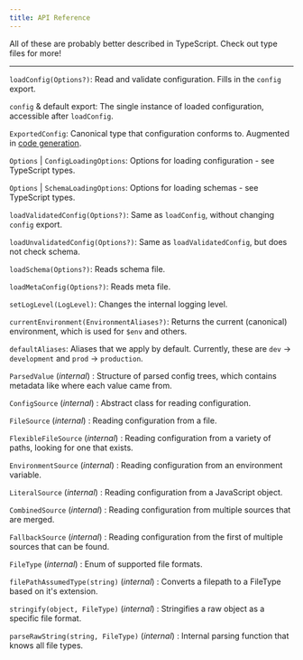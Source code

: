 ```yaml
---
title: API Reference
---
```


All of these are probably better described in TypeScript. Check out type files for more!

---

`loadConfig(Options?)`: Read and validate configuration. Fills in the `config` export.

`config` & default export: The single instance of loaded configuration, accessible after `loadConfig`.

`ExportedConfig`: Canonical type that configuration conforms to. Augmented in [code generation](../intro/codegen.md).

`Options` | `ConfigLoadingOptions`: Options for loading configuration - see TypeScript types.

`Options` | `SchemaLoadingOptions`: Options for loading schemas - see TypeScript types.

`loadValidatedConfig(Options?)`: Same as `loadConfig`, without changing `config` export.

`loadUnvalidatedConfig(Options?)`: Same as `loadValidatedConfig`, but does not check schema.

`loadSchema(Options?)`: Reads schema file.

`loadMetaConfig(Options?)`: Reads meta file.

`setLogLevel(LogLevel)`: Changes the internal logging level.

`currentEnvironment(EnvironmentAliases?)`: Returns the current (canonical) environment, which is used for `$env` and others.

`defaultAliases`: Aliases that we apply by default. Currently, these are `dev` -> `development` and `prod` -> `production`.

`ParsedValue` (*internal*) : Structure of parsed config trees, which contains metadata like where each value came from.

`ConfigSource` (*internal*) : Abstract class for reading configuration.

`FileSource` (*internal*) : Reading configuration from a file.

`FlexibleFileSource` (*internal*) : Reading configuration from a variety of paths, looking for one that exists.

`EnvironmentSource` (*internal*) : Reading configuration from an environment variable.

`LiteralSource` (*internal*) : Reading configuration from a JavaScript object.

`CombinedSource` (*internal*) : Reading configuration from multiple sources that are merged.

`FallbackSource` (*internal*) : Reading configuration from the first of multiple sources that can be found.

`FileType` (*internal*) : Enum of supported file formats.

`filePathAssumedType(string)` (*internal*) : Converts a filepath to a FileType based on it's extension.

`stringify(object, FileType)` (*internal*) : Stringifies a raw object as a specific file format.

`parseRawString(string, FileType)` (*internal*) : Internal parsing function that knows all file types.
